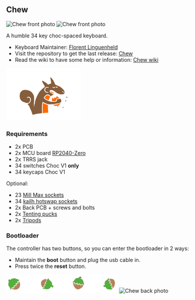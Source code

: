 ## Chew

![Chew front photo](https://live.staticflickr.com/65535/53681212617_90e4eebaf9_o.jpg)
![Chew front photo](https://live.staticflickr.com/65535/53682442119_1fcea26fef_o.jpg)

A humble 34 key choc-spaced keyboard.

- Keyboard Maintainer: [Florent Linguenheld](https://github.com/flinguenheld/)
- Visit the repository to get the last release: [Chew](https://github.com/flinguenheld/chew)
- Read the wiki to have some help or information: [Chew wiki](https://github.com/flinguenheld/chew/wiki)


![squirrel](https://github.com/flinguenheld/chew/blob/main/images/squirrel_brown.png?raw=true)

### Requirements

- 2x PCB
- 2x MCU board [RP2040-Zero](https://www.waveshare.com/wiki/RP2040-Zero)
- 2x TRRS jack
- 34 switches Choc V1 **only**
- 34 keycaps Choc V1

Optional:
- 23 [Mill Max sockets](https://splitkb.com/collections/keyboard-parts/products/mill-max-low-profile-sockets)
- 34 [kailh hotswap sockets](https://cdn.shopify.com/s/files/1/0588/1108/9090/files/5118-Choc-Socket.pdf?v=1686715063)
- 2x Back PCB + screws and bolts
- 2x [Tenting pucks](https://splitkb.com/collections/keyboard-parts/products/tenting-puck)
- 2x [Tripods](https://www.manfrotto.com/us-en/pocket-support-large-black-mp3-bk/)

### Bootloader

The controller has two buttons, so you can enter the bootloader in 2 ways:

- Maintain the **boot** button and plug the usb cable in.
- Press twice the **reset** button.

![hazelnuts](https://github.com/flinguenheld/chew/blob/main/images/hazelnuts.png?raw=true)
![Chew back photo](https://live.staticflickr.com/65535/53730609287_f43368ee4b_o.png)
